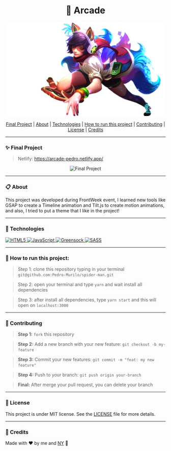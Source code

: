 <h1 align="center">👾 Arcade</h1>
<p align="center"><img width="500px" src="https://github.com/Pedro-Murilo/arcade/blob/main/img/ahri.png" alt="Logo" /></p>


<div align="center">
  <a href="#-final-project">Final Project</a> |
  <a href="#-about">About</a> |
  <a href="#-technologies">Technologies</a> |
  <a href="#-how-to-run-this-project">How to run this project</a> |
  <a href="#-contributing">Contributing</a> |
  <a href="#-license">License</a> |
  <a href="#-credits">Credits</a>
</div>

---
### ✨ Final Project
> Netlify: https://arcade-pedro.netlify.app/
<p align="center"><img src="https://github.com/Pedro-Murilo/arcade/blob/main/.github/ahri-vid.gif" alt="Final Project" /></p>

---
### 📋 About
This project was developed during FrontWeek event, I learned new tools like GSAP to create a Timeline animation and Tilt.js to create motion animations, 
and also, I tried to put a theme that I like in the project!

---
### 🚀 Technologies
<a href="https://developer.mozilla.org/pt-BR/docs/Web/HTML">
  <img alt="HTML5" src="https://img.shields.io/badge/HTML5-E34F26?style=for-the-badge&logo=html5&logoColor=white" />
</a>
<a href="https://developer.mozilla.org/pt-BR/docs/Web/JavaScript">
  <img alt="JavaScript" src="https://img.shields.io/badge/javascript%20-%23323330.svg?&style=for-the-badge&logo=javascript&logoColor=%23F7DF1E"/>
</a>
<a href="https://greensock.com/">
  <img alt="Greensock" src="https://img.shields.io/badge/Greensock-88CE02?style=for-the-badge&logo=greensock&logoColor=white" />
</a>
<a href="https://sass-lang.com/">
  <img alt="SASS" src="https://img.shields.io/badge/SASS%20-hotpink.svg?&style=for-the-badge&logo=SASS&logoColor=white"/>
</a>



---
### 📲 How to run this project:
> Step 1: clone this repository typing in your terminal `git@github.com:Pedro-Murilo/spider-man.git`

> Step 2: open your terminal and type `yarn` and wait install all dependencies

> Step 3: after install all dependencies, type `yarn start` and this will open on `localhost:3000`

---
### 🌱 Contributing
> <strong>Step 1:</strong> `fork` this repository

> <strong>Step 2:</strong> Add a new branch with your new feature: `git checkout -b my-feature`

> <strong>Step 3:</strong> Commit your new features: `git commit -m "feat: my new feature"`

> <strong>Step 4:</strong> Push to your branch: `git push origin your-branch`

> <strong>Final:</strong> After merge your pull request, you can delete your branch

---
### 📄 License
This project is under MIT license. See the [LICENSE](https://github.com/Pedro-Murilo/spider-man/blob/main/LICENSE) file for more details.

---
### 💜 Credits
Made with ❤️ by me and [NY](https://nyousefali.com.br/) 💚
